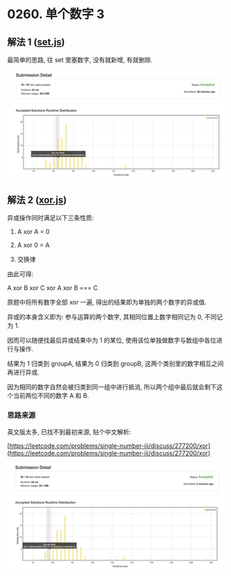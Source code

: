 # 0260. 单个数字 3

## 解法 1 ([set.js](./set.js))

最简单的思路, 往 set 里塞数字, 没有就新增, 有就删除.

![成绩](assets/set.png)

## 解法 2 ([xor.js](./xor.js))

异或操作同时满足以下三条性质:

1. A xor A = 0

1. A xor 0 = A

1. 交换律

由此可得:

A xor B xor C xor A xor B === C

原题中将所有数字全部 xor 一遍, 得出的结果即为单独的两个数字的异或值.

异或的本身含义即为: 参与运算的两个数字, 其相同位置上数字相同记为 0, 不同记为 1.

因而可以随便找最后异或结果中为 1 的某位, 使用该位单独做数字与数组中各位进行与操作.

结果为 1 归类到 groupA, 结果为 0 归类到 groupB, 这两个类别里的数字相互之间再进行异或.

因为相同的数字自然会被归类到同一组中进行抵消, 所以两个组中最后就会剩下这个当前两位不同的数字 A 和 B.

### 思路来源

英文版太多, 已找不到最初来源, 贴个中文解析:

[https://leetcode.com/problems/single-number-iii/discuss/277200/xor](https://leetcode.com/problems/single-number-iii/discuss/277200/xor)

![成绩](assets/xor.png)
